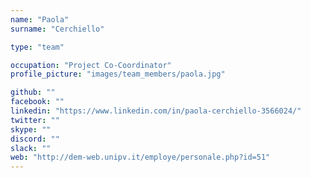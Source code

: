 ```yaml
---
name: "Paola"
surname: "Cerchiello"

type: "team"

occupation: "Project Co-Coordinator"
profile_picture: "images/team_members/paola.jpg"

github: ""
facebook: ""
linkedin: "https://www.linkedin.com/in/paola-cerchiello-3566024/"
twitter: ""
skype: ""
discord: ""
slack: ""
web: "http://dem-web.unipv.it/employe/personale.php?id=51"
---
```

